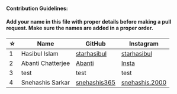 #### Contribution Guidelines:

#### Add your name in this file with proper details before making a pull request. Make sure the names are added in a proper order.

| ☆ | Name | GitHub | Instagram |
| --- | --- | --- | --- |
| 1 | Hasibul Islam | [starhasibul](https://github.com/starhasibul) | [starhasibul](https://instagram.com/starhasibul) |
| 2 | Abanti Chatterjee | [Abanti](https://github.com/Abanti-2001)  | [Insta](Instagram.com) |
| 3 | test | test | test
| 4 | Snehashis Sarkar | [snehashis365](https://github.com/snehashis365) | [snehashis.2000](https://instagram.com/snehashis.2000/) |